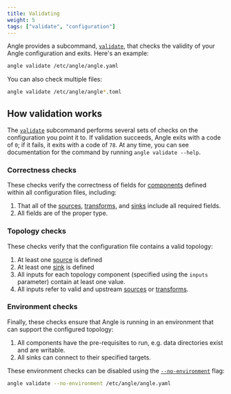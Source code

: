 ```yaml
---
title: Validating
weight: 5
tags: ["validate", "configuration"]
---
```


Angle provides a subcommand, [`validate`][validate], that checks the validity of your Angle configuration and exits.
Here's an example:

```bash
angle validate /etc/angle/angle.yaml
```

You can also check multiple files:

```bash
angle validate /etc/angle/angle*.toml
```

## How validation works

The [`validate`][validate] subcommand performs several sets of checks on the configuration you point
it to. If validation succeeds, Angle exits with a code of `0`; if it fails, it exits with a code of
`78`. At any time, you can see documentation for the command by running `angle validate --help`.

### Correctness checks

These checks verify the correctness of fields for [components] defined within all configuration
files, including:

1. That all of the [sources], [transforms], and [sinks] include all required fields.
2. All fields are of the proper type.

### Topology checks

These checks verify that the configuration file contains a valid topology:

1. At least one [source][sources] is defined
1. At least one [sink][sinks] is defined
1. All inputs for each topology component (specified using the `inputs` parameter) contain at least
  one value.
1. All inputs refer to valid and upstream [sources] or [transforms].

### Environment checks

Finally, these checks ensure that Angle is running in an environment that can support the
configured topology:

1. All components have the pre-requisites to run, e.g. data directories exist and are writable.
1. All sinks can connect to their specified targets.

These environment checks can be disabled using the [`--no-environment`][no_environment] flag:

```bash
angle validate --no-environment /etc/angle/angle.yaml
```

[components]: /components
[no_environment]: /docs/reference/cli/#validate-no-environment
[sinks]: /sinks
[sources]: /sources
[transforms]: /transforms
[validate]: /docs/reference/cli/#validate

